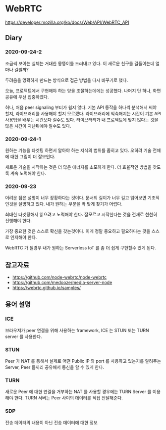 # WebRTC
https://developer.mozilla.org/ko/docs/Web/API/WebRTC_API

## Diary
### 2020-09-24-2
조금씩 보이는 실체는 거대한 몽뚱이를 드러내고 있다. 
이 새로운 친구를 길들이는데 얼마나 걸릴까?

두려움을 명확하게 만드는 방식으로 접근 방법을 다시 바꾸기로 했다.

오늘, 프로젝트에서 구현해야 하는 양을 조절하는데에는 성공했다.
나머지 단 하나, 화면 공유에 우선 집중하겠다.

허나, 처음 peer signaling 부터가 쉽지 않다.
기본 API 동작을 하나씩 분석해서 써야 할지, 라이브러리를 사용해야 할지 모르겠다.
라이브러리에 익숙해지는 시간이 기본 API 사용법을 배우는 시간보다 길수도 있다.
라이브러리가 내 프로젝트에 맞지 않다는 것을 많은 시간이 지난뒤에야 알수도 있다. 

### 2020-09-24-1
원하는 기능을 타겟팅 하면서 알아야 하는 지식의 범위를 좁히고 있다.
오히려 기술 전체에 대한 그림이 더 잘보인다.

새로운 기술을 시작하는 것은 더 많은 에너지를 소모하게 한다.
더 효율적인 방법을 찾도록 계속 노력해야 한다.

### 2020-09-23
어려운 점은 설명이 너무 장황하다는 것이다.
문서의 길이가 너무 길고 읽어보면 기초적인것을 설명하고 있다.
내가 원하는 부분을 딱 맞게 찾기가 어렵다.

최대한 타겟팅해서 읽으려고 노력해야 한다.
잘모르고 시작한다는 것을 전재로 천천히 진행해야 한다.

가장 중요한 것은 스스로 확신을 갖는것이다.
이게 정말 중요하고 필요하다는 것을 스스로 인지해야 한다.

WebRTC 가 될경우 내가 원하는 Serverless IoT 를 좀 더 쉽게 구현할수 있게 된다.

## 참고자료
* https://github.com/node-webrtc/node-webrtc
* https://github.com/medooze/media-server-node
* https://webrtc.github.io/samples/

## 용어 설명
### ICE
브라우저가 peer 연결을 위해 사용하는 framework, ICE 는 STUN 또는 TURN server 를 사용한다.

### STUN
Peer 가 NAT 를 통해서 실제로 어떤 Public IP 와 port 를 사용하고 있는지를 알려주는 Server,
Peer 들끼리 공유해서 통신을 할 수 있게 한다.

### TURN
새로운 Peer 에 대한 연결을 거부하는 NAT 를 사용할 경우에는 TURN Server 를 이용해야 한다.
TURN 서버는 Peer 사이의 데이터를 직접 전달해준다.

### SDP
전송 데이터의 내용이 아닌 전송 데이터에 대한 정보 
